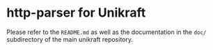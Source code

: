 http-parser for Unikraft
===================

Please refer to the `README.md` as well as the documentation in the `doc/`
subdirectory of the main unikraft repository.
